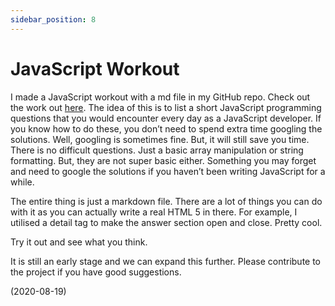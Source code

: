 ```yaml
---
sidebar_position: 8
---
```


# JavaScript Workout

I made a JavaScript workout with a md file in my GitHub repo. Check out the work out [here](https://github.com/mydatahack/javascript-workout). The idea of this is to list a short JavaScript programming questions that you would encounter every day as a JavaScript developer. If you know how to do these, you don’t need to spend extra time googling the solutions. Well, googling is sometimes fine. But, it will still save you time. There is no difficult questions. Just a basic array manipulation or string formatting. But, they are not super basic either. Something you may forget and need to google the solutions if you haven’t been writing JavaScript for a while.

The entire thing is just a markdown file. There are a lot of things you can do with it as you can actually write a real HTML 5 in there. For example, I utilised a detail tag to make the answer section open and close. Pretty cool.

Try it out and see what you think.

It is still an early stage and we can expand this further. Please contribute to the project if you have good suggestions.

(2020-08-19)
